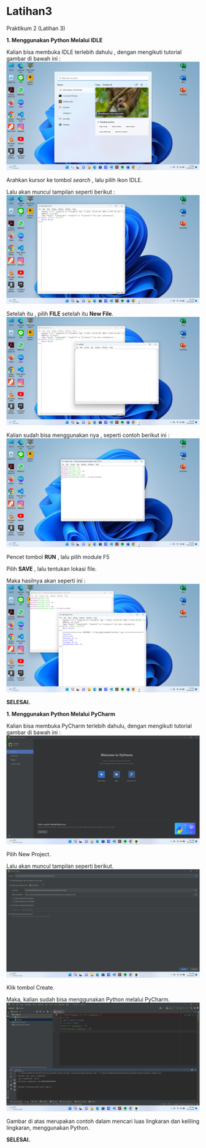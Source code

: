 # Latihan3
Praktikum 2 (Latihan 3)

**1. Menggunakan Python Melalui IDLE**

Kalian bisa membuka IDLE terlebih dahulu , dengan mengikuti tutorial gambar di bawah ini :
![gambar 1](screenshot/ss%201.png)

Arahkan kursor ke tombol *search* , lalu pilih ikon IDLE.

Lalu akan muncul tampilan seperti berikut :
![gambar 2](screenshot/ss%202.png)

Setelah itu , pilih **FILE** setelah itu **New File**.
![gambar 3](screenshot/ss%203.png)

Kalian sudah bisa menggunakan nya , seperti contoh berikut ini :
![gambar 4](screenshot/ss%204.png)

Pencet tombol **RUN** , lalu pilih module F5

Pilih **SAVE** , lalu tentukan lokasi file.

Maka hasilnya akan seperti ini :
![gambar 5](screenshot/ss%205.png)

**SELESAI.**

**1. Menggunakan Python Melalui PyCharm**

Kalian bisa membuka PyCharm terlebih dahulu, dengan mengikuti tutorial gambar di bawah ini :
![gambar 6](screenshot/ss%206.png)

Pilih New Project.

Lalu akan muncul tampilan seperti berikut.
![gambar 7](screenshot/ss%207.png)

Klik tombol Create.

Maka, kalian sudah bisa menggunakan Python melalui PyCharm.
![gambar 8](screenshot/ss%208.png)

Gambar di atas merupakan contoh dalam mencari luas lingkaran dan keliling lingkaran, menggunakan Python.

**SELESAI.**
